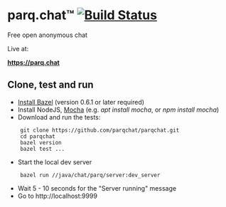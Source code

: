 # parq.chat&trade;  [![Build Status](https://travis-ci.org/parqchat/parqchat.svg?branch=master)](https://travis-ci.org/parqchat/parqchat)

Free open anonymous chat

Live at:

**https://parq.chat**

## Clone, test and run

* [Install Bazel](https://docs.bazel.build/versions/master/install.html) (version 0.6.1 or later required)
* Install NodeJS, [Mocha](http://mochajs.org/#installation) (e.g. *apt install mocha*, or *npm install mocha*)
* Download and run the tests:
```
    git clone https://github.com/parqchat/parqchat.git
    cd parqchat
    bazel version
    bazel test ...
```
* Start the local dev server
```
    bazel run //java/chat/parq/server:dev_server
```
* Wait 5 - 10 seconds for the "Server running" message
* Go to http://localhost:9999
